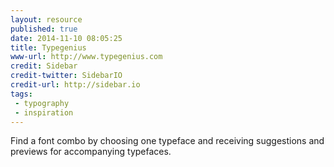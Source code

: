 ```yaml
---
layout: resource
published: true
date: 2014-11-10 08:05:25
title: Typegenius
www-url: http://www.typegenius.com
credit: Sidebar
credit-twitter: SidebarIO
credit-url: http://sidebar.io
tags: 
 - typography
 - inspiration
---
```


Find a font combo by choosing one typeface and receiving suggestions and previews for accompanying typefaces.